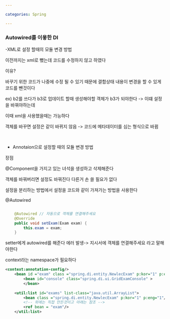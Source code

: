 ```yaml
---

categories: Spring

---
```


### Autowired를 이욯한 DI

-XML로 설정 할때의 모듈 변경 방법

이전까지는 xml로 뺐는데 코드를 수정하지 않고 하였다

이유?
&nbsp;

바꾸기 위한 코드가 나중에 수정 될 수 있기 때문에 결합상태 내용이 변경을 할 수 있게 코드를 뺀것이다 

ex) b2를 쓰다가 b3로 업데이트 할때 생성해야할 객체가 b3가 되야한다
-> 이떄 설정을 바꿔야하는데 

이때 xml을 사용했을때는 가능하다 

객체를 바꾸면 설정은 같이 바뀌지 않음 -> 코드에 메타데이터를 심는 형식으로 바뀜

&nbsp;


- Annotaion으로 설정할 때의 모듈 변경 방법 

장점

@Component을 가지고 있는 녀석을 생성하고 삭제해준다 

객체를 바꿔버리면 설정도 바꿔진다 다른거 손 쓸 필요가 없다

설정을 분리하는 방법에서 설정을 코드와 같이 가져가는 방법을 사용한다



@Autowired

```java

	@Autowired // 자동으로 객체를 연결해주세요
	@Override
	public void setExam(Exam exam) {
		this.exam = exam;
	}
```
setter에게 autowired를 해준다
에러 발생-> 지시서에 객체를 연결해주세요 라고 말해야한다


context라는 namespace가 필요하다 

```xml
<context:annotation-config/>
	<bean id ="exam" class ="spring.di.entity.NewlecExam" p:kor="1" p:eng="1"/>
	    <bean id="console" class="spring.di.ui.GridExamConsole" >
	    </bean>
	
	<util:list id="exams" list-class="java.util.ArrayList">
		<bean class ="spring.di.entity.NewlecExam" p:kor="1" p:eng="1"/>
		<!-- 위에는 직접 만든것이고 아래는 참조 -->
		<ref bean = "exam"/>
	</util:list>

```
